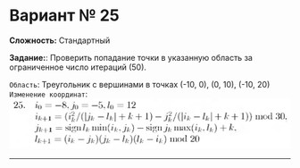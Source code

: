 # Вариант № 25
**Сложность:** Стандартный

**Задание:**: Проверить попадание точки в указанную область за ограниченное число итераций (50).

`Область`: Треугольник с вершинами в точках (-10, 0), (0, 10), (-10, 20)   
`Изменение координат`:  
![Alt text](../../pic/25.png)

---